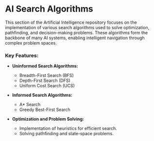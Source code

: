 # AI Search Algorithms

This section of the Artificial Intelligence repository focuses on the implementation of various search algorithms used to solve optimization, pathfinding, and decision-making problems. These algorithms form the backbone of many AI systems, enabling intelligent navigation through complex problem spaces.

### Key Features:
- **Uninformed Search Algorithms:**  
  - Breadth-First Search (BFS)  
  - Depth-First Search (DFS)  
  - Uniform Cost Search (UCS)  

- **Informed Search Algorithms:**  
  - A* Search  
  - Greedy Best-First Search  

- **Optimization and Problem Solving:**  
  - Implementation of heuristics for efficient search.  
  - Solving pathfinding and state-space problems.  
